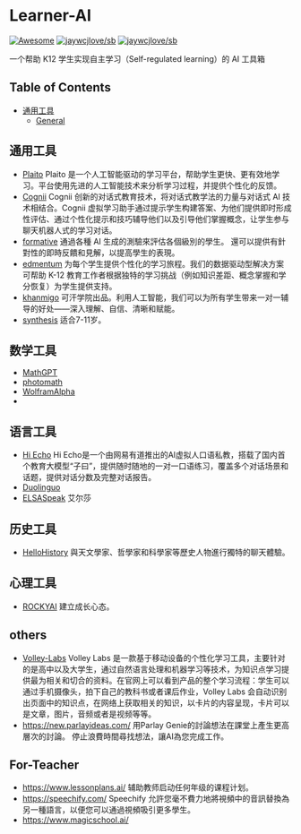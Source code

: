 # Learner-AI

<!--rehype:style=font-size: 38px; border-bottom: 0; display: flex; min-height: 260px; align-items: center; justify-content: center;-->

[![Awesome](https://awesome.re/badge.svg)](https://github.com/sindresorhus/awesome) [![jaywcjlove/sb](https://wangchujiang.com/sb/lang/english.svg)](README.md) [![jaywcjlove/sb](https://wangchujiang.com/sb/lang/chinese.svg)](README.zh-cn.md)

<!--rehype:style=text-align: center;-->

一个帮助 K12 学生实现自主学习（Self-regulated learning）的 AI 工具箱

## Table of Contents
- [通用工具](#通用工具)
    - [General](#general)

## 通用工具
- [Plaito](https://www.plaito.ai/) Plaito 是一个人工智能驱动的学习平台，帮助学生更快、更有效地学习。平台使用先进的人工智能技术来分析学习过程，并提供个性化的反馈。
- [Cognii](https://cognii.com/) Cognii 创新的对话式教育技术，将对话式教学法的力量与对话式 AI 技术相结合。Cognii 虚拟学习助手通过提示学生构建答案、为他们提供即时形成性评估、通过个性化提示和技巧辅导他们以及引导他们掌握概念，让学生参与聊天机器人式的学习对话。
- [formative](https://app.formative.com/) 通過各種 AI 生成的測驗來評估各個級別的學生。 還可以提供有針對性的即時反饋和見解，以提高學生的表現。
- [edmentum](https://www.edmentum.com/) 为每个学生提供个性化的学习旅程。我们的数据驱动型解决方案可帮助 K-12 教育工作者根据独特的学习挑战（例如知识差距、概念掌握和学分恢复）为学生提供支持。
- [khanmigo](https://www.khanacademy.org/khan-labs#khanmigo) 可汗学院出品。利用人工智能，我们可以为所有学生带来一对一辅导的好处——深入理解、自信、清晰和赋能。
- [synthesis](https://www.synthesis.com/tutor) 适合7-11岁。

## 数学工具
- [MathGPT](https://www.mathgpt.com/)
- [photomath](https://photomath.com/)
- [WolframAlpha](https://www.wolframalpha.com/)
- 
## 语言工具
- [Hi Echo](https://hiecho.youdao.com/) Hi Echo是一个由网易有道推出的AI虚拟人口语私教，搭载了国内首个教育大模型“子曰”，提供随时随地的一对一口语练习，覆盖多个对话场景和话题，提供对话分数及完整对话报告。
- [Duolinguo](https://www.duolingo.com/)
- [ELSASpeak](https://elsaspeak.com/en/) 艾尔莎 

## 历史工具
- [HelloHistory](https://www.hellohistory.ai/) 與天文學家、哲學家和科學家等歷史人物進行獨特的聊天體驗。

## 心理工具
- [ROCKYAI](https://www.rocky.ai/) 建立成长心态。

## others
- [Volley-Labs](http://volley.technology/) Volley Labs 是一款基于移动设备的个性化学习工具，主要针对的是高中以及大学生，通过自然语言处理和机器学习等技术，为知识点学习提供最为相关和切合的资料。在官网上可以看到产品的整个学习流程：学生可以通过手机摄像头，拍下自己的教科书或者课后作业，Volley Labs 会自动识别出页面中的知识点，在网络上获取相关的知识，以卡片的内容呈现，卡片可以是文章，图片，音频或者是视频等等。
- https://new.parlayideas.com/ 用Parlay Genie的討論想法在課堂上產生更高層次的討論。 停止浪費時間尋找想法，讓AI為您完成工作。

## For-Teacher
- https://www.lessonplans.ai/ 辅助教师启动任何年级的课程计划。
- https://speechify.com/ Speechify 允許您毫不費力地將視頻中的音訊替換為另一種語言，以便您可以通過視頻吸引更多學生。
- https://www.magicschool.ai/

